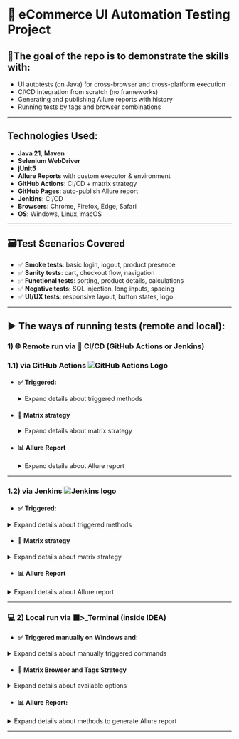 # 🛒 eCommerce UI Automation Testing Project

## 🎯The goal of the repo is to demonstrate the skills with:
- UI autotests (on Java) for cross-browser and cross-platform execution
- CI\CD integration from scratch (no frameworks)
- Generating and publishing Allure reports with history
- Running tests by tags and browser combinations

---

## Technologies Used:
- **Java 21**, **Maven**
- **Selenium WebDriver**
- **jUnit5**
- **Allure Reports** with custom executor & environment
- **GitHub Actions**: CI/CD + matrix strategy
- **GitHub Pages**: auto-publish Allure report
- **Jenkins**: CI/CD
- **Browsers**: Chrome, Firefox, Edge, Safari
- **OS**: Windows, Linux, macOS
---

## 🗃️Test Scenarios Covered
- ✅ **Smoke tests**: basic login, logout, product presence
- ✅ **Sanity tests**: cart, checkout flow, navigation
- ✅ **Functional tests**: sorting, product details, calculations
- ✅ **Negative tests**: SQL injection, long inputs, spacing
- ✅ **UI/UX tests**: responsive layout, button states, logo

---

## ▶️ The ways of running tests (remote and local):
### 1) 🌐 Remote run via 🚀 CI/CD (GitHub Actions or Jenkins)
### 1.1) via GitHub Actions <img src="https://icon.icepanel.io/Technology/svg/GitHub-Actions.svg" alt="GitHub Actions Logo" width="35"/>


- #### ✅ Triggered:
    <details>
        <summary>Expand details about triggered methods </summary>
  
  -  a) [Manually](https://github.com/Olexandr29/eCommerce/blob/main/.github/workflows/manually-triggered-run-tests-on-windows.yml)
     on Windows+Chrome 
  - b) By push:
             <br>- [on Linux+Chrome + published Allure report on GitHub Pages](https://github.com/Olexandr29/eCommerce/blob/main/.github/workflows/auto-triggered-by-push-on-linux-chrome-and-publish-allure-report-on-github-pages.yml)
             <br>- [on matrix OS & Browsers + published separated Allure reports as artifacts](https://github.com/Olexandr29/eCommerce/blob/main/.github/workflows/auto-triggered-tests-by-push-on-matrix-os-browser.yml)
  - c) [By schedule](https://github.com/Olexandr29/eCommerce/blob/main/.github/workflows/auto-triggered-tests-by-schedule.yml)
               on Windows+Chrome just with tag Smoke
  </details>
    
- #### 🧩 Matrix strategy
    <details>
  <summary>Expand details about matrix strategy</summary>

  <table>
    <thead>
      <tr>
        <th>OS</th>
        <th>Browsers</th>
      </tr>
    </thead>
    <tbody>
      <tr>
        <td>Windows</td>
        <td>Chrome, Firefox, Edge</td>
      </tr>
      <tr>
        <td>Linux</td>
        <td>Chrome, Firefox</td>
      </tr>
      <tr>
        <td>macOS</td>
        <td>Chrome, Firefox, Safari</td>
      </tr>
    </tbody>
  </table>

</details>
   

- #### 📊 Allure Report
    <details>
    <summary> Expand details about Allure report</summary>

  [👉 The lates Allure report on GitHub Pages](https://olexandr29.github.io/eCommerce/)
    </details>

___

### 1.2) via Jenkins <img src="https://upload.wikimedia.org/wikipedia/commons/e/e9/Jenkins_logo.svg" alt="Jenkins logo" width="35"/>
- #### ✅ Triggered:
<details>
        <summary>Expand details about triggered methods </summary>

*Manually via UI (by clicking "Build Now") on Windows+Chrome*
   </details>

- #### 🧩 Matrix strategy
<details>
    <summary>Expand details about matrix strategy</summary>

|OS|Browser|
|--|-------|
|Windows|Chrome|

  </details>

- #### 📊 Allure Report
<details>
<summary> Expand details about Allure report</summary>

Generated via the command inside ['eCommerce-Jenkins-CI' pipeline](https://github.com/Olexandr29/eCommerce/blob/main/Jenkinsfile)

```
mvn allure:report
```

and opened in Jenkins via 'Allure Report' plugin
<p align="center">
  <img src="screenShots/5.0 Jenkins buil results.png" alt="Image 1" width="45%" style="display:inline-block; margin-right:10px;" />
  <img src="screenShots/5.1 Allure report where Executors is Jenkins.png" alt="Image 2" width="45%" style="display:inline-block;" />
</p>

</details>

---

### 💻 2) Local run via ⬛>_Terminal (inside IDEA)
- #### ✅ Triggered manually on Windows and:
<details>
        <summary>Expand details about manually triggered commands</summary>
<br>

**Chrome browser** (by default) use the command below:
```
mvn clean test
```
**Other browser** (e.g. Firefox or Edge) use:

```
mvn clean test -Dbrowser=Firefox
```
or
```
mvn clean test -Dbrowser=Edge
```
**Cross-browser**(Chrome, Firefox, Edge) use:
```
mvn clean test -Dbrowser="Chrome Firefox Edge"
```
**Default Chrome browser** and specific **tag** use:
```
mvn clean test -Dgroups=Smoke
```
Specific **Browsers** and **tags** use:
```
mvn clean test -Dgroups="Functional Negative" -Dbrowser="Edge Firefox"
```
🔙 [click here and click on 'Expand details about manually triggered commands' to collaps the section](https://github.com/Olexandr29/eCommerce?tab=readme-ov-file#-triggered-manually-on-windows-and)
  </details>

- #### 🧩 Matrix Browser and Tags Strategy
<details>
<summary>Expand details about available options</summary>

| OS      | Browsers        | Tags                                    |
|---------|-----------------------|-----------------------------------|
| Windows | Chrome, Firefox, Edge | Smoke, Sanity, Functional, Negative, UiUx |

</details>

- #### 📊 Allure Report:
<details>
    <summary>Expand details about methods to generate Allure report</summary>

###### ⏱️Temporary:

For generating temporary Allure report (on the **temp** folder not related to the project) and without history
after completing the previous command like
```
mvn clean test
```
use:
```
allure serve target/allure-results
```
Here is an example of such Allure report
![Allure screen page without history](screenShots/1.0 Allure report without history.png)
[if you want to look at the folder where the report is saved click the link](https://github.com/Olexandr29/eCommerce/blob/main/screenShots/1.1%20report%20generated%20to%20temp%20folder%20not%20related%20to%20the%20project.png)
___

###### 💼 **Constant with history:**

For generating Allure report (on the **target** folder inside the project) and add testing history (displays after second and more runs)
use this 3 steps:
    <details>
    <summary>1) use any command for local run but without the **clear** phase, like:</summary>
```
mvn test
```
```
mvn test -Dbrowser=Firefox
```
```
mvn test -Dbrowser="Chrome Firefox Edge"
```
```
mvn test -Dgroups=Smoke
```
```
mvn test -Dgroups="Functional Negative" -Dbrowser="Edge Firefox"
```
or any of you want, but without *clean* phase
  </details>

<details>
<summary>2) copy history from the run:</summary>

- 2.1) create folder if it deleted
```
New-Item -ItemType Directory -Force -Path "target/allure-results/history"
```
- 2.2) copy history from previous report to the *result* folder for generate a new report
```
Copy-Item -Recurse -Force "target/allure-report/history/*" "target/allure-results/history/" -ErrorAction SilentlyContinue
```
</details>

  <details>
  <summary>3) generate and open a report:</summary>

  - 3.1) generate:
```
allure generate target/allure-results --clean -o target/allure-report
```

- 3.2) and open:
```
allure open target/allure-report
```
  </details>

Here is an example of such Allure report
![Allure screen page with history](screenShots/2.0 Allure report with historytrends.png)
[if you want to look at the folder where the report is saved click the link](https://github.com/Olexandr29/eCommerce/blob/main/screenShots/2.1%20report%20generated%20to%20Report%20folder%20insdie%20the%20project%20target.png)
___
For cross-browser testing and generating an Allure report with history 
was created the [next script](https://github.com/Olexandr29/eCommerce/blob/main/autorun-by-tags-and-browser-and-generate-allure-report-with-history.ps1)

Just run it and look at the Allure report with history (use the command below):
```
./autorun-by-tags-and-browser-and-generate-allure-report-with-history.ps1
```
Here is an example of such Allure report
![Allure screen page with history (has run by script)](screenShots/3.0 Allure report with history run by ps script.png)
[if you want to look at the folder where the report is saved click the link](https://github.com/Olexandr29/eCommerce/blob/main/screenShots/3.1.%20inside%20the%20project%20target%20folder%20.png)
  </details>
<!-- <img alt="Allure report" src="https://github.com/Olexandr29/eCommerce/blob/main/screenShots/3.0%20Allure%20report%20with%20history%20run%20by%20ps%20script.png?raw=true" width="500" style="float: left"> -->

---



